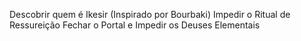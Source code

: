 Descobrir quem é Ikesir (Inspirado por Bourbaki)
Impedir o Ritual de Ressureição 
Fechar o Portal e Impedir os Deuses Elementais